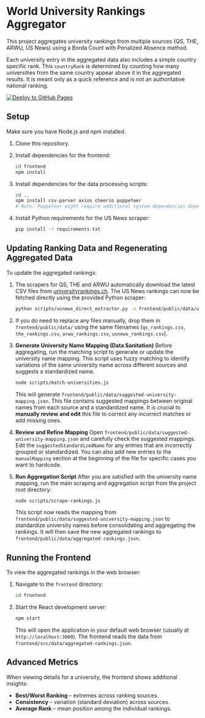 # World University Rankings Aggregator

This project aggregates university rankings from multiple sources (QS, THE, ARWU, US News) using a Borda Count with Penalized Absence method.

Each university entry in the aggregated data also includes a simple country specific rank. This `countryRank` is determined by counting how many universities from the same country appear above it in the aggregated results. It is meant only as a quick reference and is not an authoritative national ranking.

[![Deploy to GitHub Pages](https://github.com/mmostagirbhuiyan/university-ranking-aggregator/actions/workflows/deploy.yml/badge.svg)](https://github.com/mmostagirbhuiyan/university-ranking-aggregator/actions/workflows/deploy.yml)

## Setup

Make sure you have Node.js and npm installed.

1. Clone this repository.
2. Install dependencies for the frontend:

   ```bash
   cd frontend
   npm install
   ```

3. Install dependencies for the data processing scripts:

   ```bash
   cd ..
   npm install csv-parser axios cheerio puppeteer
   # Note: Puppeteer might require additional system dependencies depending on your OS.
   ```

4. Install Python requirements for the US News scraper:

   ```bash
   pip install -r requirements.txt
   ```

## Updating Ranking Data and Regenerating Aggregated Data

To update the aggregated rankings:

1. The scrapers for QS, THE and ARWU automatically download the latest CSV files from [universityrankings.ch](https://www.universityrankings.ch). The US News rankings can now be fetched directly using the provided Python scraper:

   ```bash
   python scripts/usnews_direct_extractor.py -o frontend/public/data/usnews_rankings.csv
   ```

2. If you do need to replace any files manually, drop them in `frontend/public/data/` using the same filenames (`qs_rankings.csv`, `the_rankings.csv`, `arwu_rankings.csv`, `usnews_rankings.csv`).

3. **Generate University Name Mapping (Data Sanitation)**
   Before aggregating, run the matching script to generate or update the university name mapping. This script uses fuzzy matching to identify variations of the same university name across different sources and suggests a standardized name.

   ```bash
   node scripts/match-universities.js
   ```

   This will generate `frontend/public/data/suggested-university-mapping.json`. This file contains suggested mappings between original names from each source and a standardized name. It is crucial to **manually review and edit** this file to correct any incorrect matches or add missing ones.

4. **Review and Refine Mapping**
   Open `frontend/public/data/suggested-university-mapping.json` and carefully check the suggested mappings. Edit the `suggestedStandardizedName` for any entries that are incorrectly grouped or standardized. You can also add new entries to the `manualMapping` section at the beginning of the file for specific cases you want to hardcode.

5. **Run Aggregation Script**
   After you are satisfied with the university name mapping, run the main scraping and aggregation script from the project root directory:

   ```bash
   node scripts/scrape-rankings.js
   ```

   This script now reads the mapping from `frontend/public/data/suggested-university-mapping.json` to standardize university names before consolidating and aggregating the rankings. It will then save the new aggregated rankings to `frontend/public/data/aggregated-rankings.json`.

## Running the Frontend

To view the aggregated rankings in the web browser:

1. Navigate to the `frontend` directory:

   ```bash
   cd frontend
   ```

2. Start the React development server:

   ```bash
   npm start
   ```

   This will open the application in your default web browser (usually at `http://localhost:3000`). The frontend reads the data from `frontend/src/data/aggregated-rankings.json`.
## Advanced Metrics

When viewing details for a university, the frontend shows additional insights:

- **Best/Worst Ranking** – extremes across ranking sources.
- **Consistency** – variation (standard deviation) across sources.
- **Average Rank** – mean position among the individual rankings.
